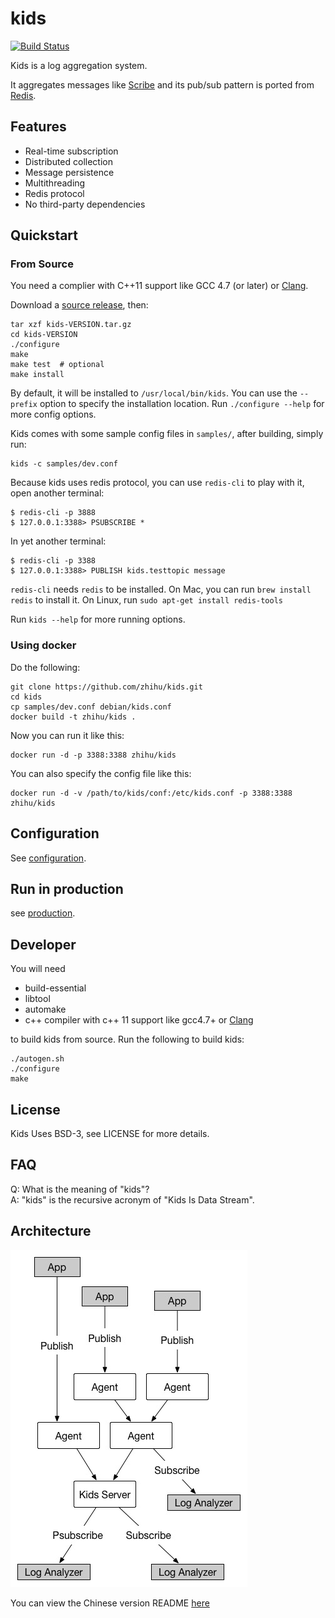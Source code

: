 # kids

[![Build Status]][Travis CI]

Kids is a log aggregation system.

It aggregates messages like [Scribe](https://github.com/facebookarchive/scribe) and its pub/sub pattern is ported from [Redis](http://redis.io/).


## Features

* Real-time subscription
* Distributed collection
* Message persistence
* Multithreading
* Redis protocol
* No third-party dependencies

## Quickstart

### From Source

You need a complier with C++11 support like GCC 4.7 (or later) or [Clang](http://clang.llvm.org).

Download a [source release](https://github.com/zhihu/kids/releases), then:
	
	tar xzf kids-VERSION.tar.gz
	cd kids-VERSION
	./configure
    make
    make test  # optional
    make install

By default, it will be installed to `/usr/local/bin/kids`.
You can use the `--prefix` option to specify the installation location.
Run `./configure --help` for more config options.

Kids comes with some sample config files in `samples/`, after building, simply run:

    kids -c samples/dev.conf

Because kids uses redis protocol, you can use `redis-cli` to play with it, open another terminal:
    
    $ redis-cli -p 3888
    $ 127.0.0.1:3388> PSUBSCRIBE *

In yet another terminal:
    
    $ redis-cli -p 3388
    $ 127.0.0.1:3388> PUBLISH kids.testtopic message

`redis-cli` needs `redis` to be installed. On Mac, you can run `brew install redis` to install it. On Linux, run `sudo apt-get install redis-tools`

Run `kids --help` for more running options.

### Using docker

Do the following:

    git clone https://github.com/zhihu/kids.git
    cd kids
    cp samples/dev.conf debian/kids.conf
    docker build -t zhihu/kids .

Now you can run it like this:
    
    docker run -d -p 3388:3388 zhihu/kids

You can also specify the config file like this: 
    
    docker run -d -v /path/to/kids/conf:/etc/kids.conf -p 3388:3388 zhihu/kids

## Configuration

See [configuration](doc/config.md).

## Run in production

see [production](doc/deploy.md).

## Developer

You will need

* build-essential
* libtool
* automake
* c++ compiler with c++ 11 support like gcc4.7+ or [Clang](http://clang.llvm.org)

to build kids from source. Run the following to build kids:

	./autogen.sh
	./configure
	make

## License

Kids Uses BSD-3, see LICENSE for more details.


## FAQ

Q: What is the meaning of "kids"?  
A: "kids" is the recursive acronym of "Kids Is Data Stream".


## Architecture

![image](doc/image/arch.jpg)

You can view the Chinese version README [here](README.zh_CN.md)


[Build Status]: https://img.shields.io/travis/zhihu/kids/master.svg?style=flat
[Travis CI]:    https://travis-ci.org/zhihu/kids
